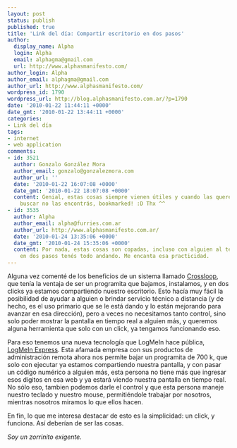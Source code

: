 ```yaml
---
layout: post
status: publish
published: true
title: 'Link del día: Compartir escritorio en dos pasos'
author:
  display_name: Alpha
  login: Alpha
  email: alphagma@gmail.com
  url: http://www.alphasmanifesto.com/
author_login: Alpha
author_email: alphagma@gmail.com
author_url: http://www.alphasmanifesto.com/
wordpress_id: 1790
wordpress_url: http://blog.alphasmanifesto.com.ar/?p=1790
date: '2010-01-22 11:44:11 +0000'
date_gmt: '2010-01-22 13:44:11 +0000'
categories:
- Link del día
tags:
- internet
- web application
comments:
- id: 3521
  author: Gonzalo González Mora
  author_email: gonzalo@gonzalezmora.com
  author_url: ''
  date: '2010-01-22 16:07:08 +0000'
  date_gmt: '2010-01-22 18:07:08 +0000'
  content: Genial, estas cosas siempre vienen útiles y cuando las querés
    buscar no las encontrás, bookmarked! :D Thx ^^
- id: 3535
  author: Alpha
  author_email: alpha@furries.com.ar
  author_url: http://www.alphasmanifesto.com.ar/
  date: '2010-01-24 13:35:06 +0000'
  date_gmt: '2010-01-24 15:35:06 +0000'
  content: Por nada, estas cosas son copadas, incluso con alguien al teléfono
    en dos pasos tenés todo andando. Me encanta esa practicidad.
---
```


Alguna vez comenté de los beneficios de un sistema llamado [Crossloop](https://blog.alphasmanifesto.com.ar/2008/01/04/link-del-dia-crossloop/), que tenía la ventaja de ser un programita que bajamos, instalamos, y en dos clicks ya estamos compartiendo nuestro escritorio. Esto hacía muy fácil la posibilidad de ayudar a alguien o brindar servicio técnico a distancia (y de hecho, es el uso primario que se le está dando y lo están mejorando para avanzar en esa dirección), pero a veces no necesitamos tanto control, sino solo poder mostrar la pantalla en tiempo real a alguien más, y queremos alguna herramienta que solo con un click, ya tengamos funcionando eso.

Para eso tenemos una nueva tecnología que LogMeIn hace pública, [LogMeIn Express](https://secure.logmein.com/US/products/express/Default.aspx). Esta afamada empresa con sus productos de administración remota ahora nos permite bajar un programita de 700 k, que solo con ejecutar ya estamos compartiendo nuestra pantalla, y con pasar un código numérico a alguien más, esta persona no tiene más que ingresar esos dígitos en esa web y ya estará viendo nuestra pantalla en tiempo real. No sólo eso, tambien podemos darle el control y que esta persona maneje nuestro teclado y nuestro mouse, permitiéndole trabajar por nosotros, mientras nosotros miramos lo que ellos hacen.

En fin, lo que me interesa destacar de esto es la simplicidad: un click, y funciona. Así deberían de ser las cosas.

_Soy un zorrinito exigente._
